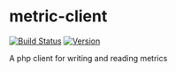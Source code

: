 # metric-client

[![Build Status](https://travis-ci.org/funeralzone/metric-client.svg)](https://travis-ci.org/funeralzone/metric-client)
[![Version](https://img.shields.io/packagist/v/funeralzone/metric-client.svg)](https://packagist.org/packages/funeralzone/metric-client)

A php client for writing and reading metrics
